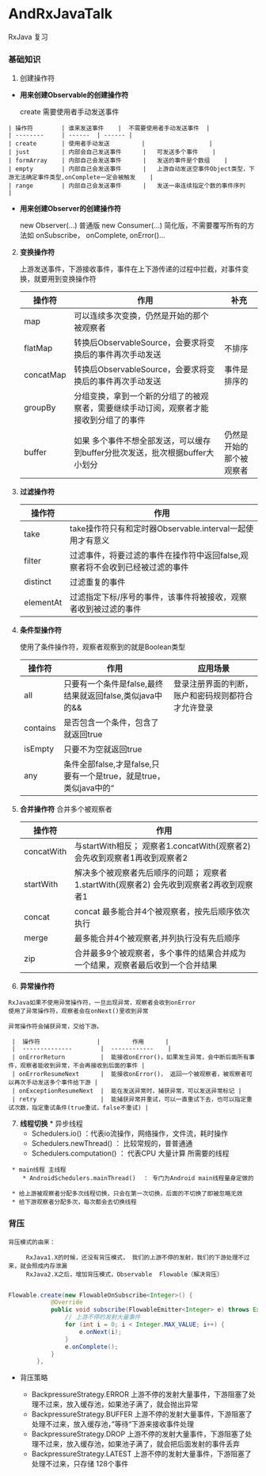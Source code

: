 # AndRxJavaTalk
RxJava 复习

### 基础知识

 1. 创建操作符

   * **用来创建Observable的创建操作符**

     create 需要使用者手动发送事件

    | 操作符        | 谁来发送事件    |  不需要使用者手动发送事件  |
    | --------     | ------  | ------ |
    | create       | 使用者手动发送         |                  |
    | just         | 内部会自己发送事件      |   可发送多个事件    |
    | formArray    | 内部自己会发送事件      |   发送的事件是个数组    |
    | empty        | 内部自己会发送事件      |   上游自动发送空事件Object类型，下游无法确定事件类型,onComplete一定会被触发    |
    | range        | 内部自己会发送事件      |   发送一串连续指定个数的事件序列    |


  * **用来创建Observer的创建操作符**

    new Observer(...) 普通版
    new Consumer(...) 简化版，不需要覆写所有的方法如 onSubscribe， onComplete, onError()...

 2. **变换操作符**

    上游发送事件，下游接收事件，事件在上下游传递的过程中拦截，对事件变换，就要用到变换操作符

     |  操作符   |   作用    |  补充 |
     |  ------- |   ------- | -------|
     | map      |   可以连续多次变换，仍然是开始的那个被观察者  |      |
     | flatMap  |  转换后ObservableSource，会要求将变换后的事件再次手动发送   |  不排序    |
     | concatMap|   转换后ObservableSource，会要求将变换后的事件再次手动发送  |   事件是排序的   |
     | groupBy  |   分组变换，拿到一个新的分组了的被观察者，需要继续手动订阅，观察者才能接收到分组了的事件  |      |
     | buffer   |   如果 多个事件不想全部发送，可以缓存到buffer分批次发送，批次根据buffer大小划分  |   仍然是开始的那个被观察者   |

 3. **过滤操作符**

     | 操作符 |  作用  |
     | ----- | ------ |
     | take |  take操作符只有和定时器Observable.interval一起使用才有意义 |
     | filter | 过滤事件，将要过滤的事件在操作符中返回false,观察者将不会收到已经被过滤的事件 |
     | distinct  | 过滤重复的事件 |
     | elementAt |  过滤指定下标/序号的事件，该事件将被接收，观察者收到被过滤的事件 |

 4. **条件型操作符**

    使用了条件操作符，观察者观察到的就是Boolean类型

     | 操作符  |  作用  |  应用场景 |
     | ------ | ----- | ------- |
     |  all   |  只要有一个条件是false,最终结果就返回false,类似java中的&& | 登录注册界面的判断，账户和密码规则都符合才允许登录   |
     |  contains | 是否包含一个条件，包含了就返回true      |         |
     | isEmpty |  只要不为空就返回true      |          |
     | any     | 条件全部false,才是false,只要有一个是true，就是true，类似java中的“||” | 遍历网络环境，只要有一个网络可以连接，就可以访问服务端|

  5. **合并操作符**
     合并多个被观察者

     |  操作符     |    作用   |
     | ---------   | -------- |
     | concatWith | 与startWith相反； 观察者1.concatWith(观察者2)  会先收到观察者1再收到观察者2 |
     | startWith  | 解决多个被观察者先后顺序的问题； 观察者1.startWith(观察者2)  会先收到观察者2再收到观察者1 |
     | concat     | concat 最多能合并4个被观察者，按先后顺序依次执行 |
     | merge      | 最多能合并4个被观察者,并列执行没有先后顺序 |
     | zip        | 合并最多9个被观察者，多个事件的结果合并成为一个结果，观察者最后收到一个合并结果 |

  6. **异常操作符**

    RxJava如果不使用异常操作符，一旦出现异常，观察者会收到onError
    使用了异常操作符，观察者会在onNext()里收到异常

    异常操作符会捕获异常，交给下游。

     |  操作符                |         作用      |
     |  --------------        |  ------------    |
     | onErrorReturn          |  能接收onError()，如果发生异常，会中断后面所有事件，观察者能收到异常，不会再接收到后面的事件 |
     | onErrorResumeNext      |  能接收onError()， 返回一个被观察者，被观察者可以再次手动发送多个事件给下游 |
     | onExceptionResumeNext  |  能在发送异常时，捕获异常，可以发送异常标记 |
     | retry                  |  能捕获异常并重试，可以一直重试下去，也可以指定重试次数，指定重试条件(true重试，false不重试) |


   7. **线程切换**
     * 异步线程
        * Schedulers.io() ：代表io流操作，网络操作，文件流，耗时操作
        * Schedulers.newThread()    ： 比较常规的，普普通通
        * Schedulers.computation()  ： 代表CPU 大量计算 所需要的线程

     * main线程 主线程
        * AndroidSchedulers.mainThread()  ： 专门为Android main线程量身定做的

     * 给上游被观察者分配多次线程切换，只会在第一次切换，后面的不切换了即被忽略无效
     * 给下游观察者分配多次，每次都会去切换线程

### 背压

    背压模式的由来：

         RxJava1.X的时候，还没有背压模式， 我们的上游不停的发射，我们的下游处理不过来，就会照成内存泄漏
         RxJava2.X之后，增加背压模式，Observable  Flowable（解决背压）

```java

Flowable.create(new FlowableOnSubscribe<Integer>() {
            @Override
            public void subscribe(FlowableEmitter<Integer> e) throws Exception {
                // 上游不停的发射大量事件
                for (int i = 0; i < Integer.MAX_VALUE; i++) {
                    e.onNext(i);
                }
                e.onComplete();
            }
        },
```

  * 背压策略

    * BackpressureStrategy.ERROR  上游不停的发射大量事件，下游阻塞了处理不过来，放入缓存池，如果池子满了，就会抛出异常
    * BackpressureStrategy.BUFFER 上游不停的发射大量事件，下游阻塞了处理不过来，放入缓存池，”等待“下游来接收事件处理
    * BackpressureStrategy.DROP 上游不停的发射大量事件，下游阻塞了处理不过来，放入缓存池，如果池子满了，就会把后面发射的事件丢弃
    * BackpressureStrategy.LATEST 上游不停的发射大量事件，下游阻塞了 处理不过来，只存储 128个事件